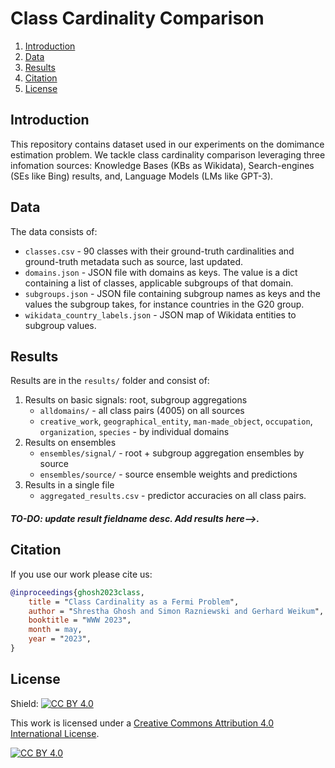 # Class Cardinality Comparison

1. [Introduction](#introduction)
2. [Data](#data)
3. [Results](#results)
4. [Citation](#citation)
5. [License](#license)

## Introduction <a name="introduction"></a>
This repository contains dataset used in our experiments on the domimance estimation problem. We tackle class cardinality comparison leveraging three infomation sources: Knowledge Bases (KBs as Wikidata), Search-engines (SEs like Bing) results, and, Language Models (LMs like GPT-3).

## Data <a name="data"></a>
The data consists of:

- `classes.csv` - 90 classes with their ground-truth cardinalities and ground-truth metadata such as source, last updated.
- `domains.json` - JSON file with domains as keys. The value is a dict containing a list of classes, applicable subgroups of that domain.
- `subgroups.json` - JSON file containing subgroup names as keys and the values the subgroup takes, for instance countries in the G20 group.
- `wikidata_country_labels.json` - JSON map of Wikidata entities to subgroup values.

## Results <a name="results"></a> 
Results are in the `results/` folder and consist of:

1. Results on basic signals: root, subgroup aggregations
	- `alldomains/` - all class pairs (4005) on all sources
	- `creative_work`, `geographical_entity`, `man-made_object`, `occupation`, `organization`, `species` - by individual domains
2. Results on ensembles
	- `ensembles/signal/` - root + subgroup aggregation ensembles by source
	- `ensembles/source/` - source ensemble weights and predictions
3. Results in a single file
	- `aggregated_results.csv` - predictor accuracies on all class pairs.

##### TO-DO: update result fieldname desc. Add results here-->.

## Citation <a name="citation"></a>
If you use our work please cite us:

```bibtex
@inproceedings{ghosh2023class,
    title = "Class Cardinality as a Fermi Problem",
    author = "Shrestha Ghosh and Simon Razniewski and Gerhard Weikum",
    booktitle = "WWW 2023",
    month = may,
    year = "2023",
}
```

## License <a name="license"></a>
Shield: [![CC BY 4.0][cc-by-shield]][cc-by]

This work is licensed under a
[Creative Commons Attribution 4.0 International License][cc-by].

[![CC BY 4.0][cc-by-image]][cc-by]

[cc-by]: http://creativecommons.org/licenses/by/4.0/
[cc-by-image]: https://i.creativecommons.org/l/by/4.0/88x31.png
[cc-by-shield]: https://img.shields.io/badge/License-CC%20BY%204.0-lightgrey.svg

